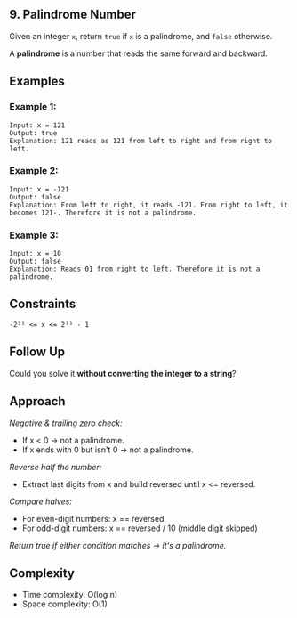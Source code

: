 ## 9. Palindrome Number

Given an integer `x`, return `true` if `x` is a palindrome, and `false` otherwise.

A **palindrome** is a number that reads the same forward and backward.


## Examples

### Example 1:
```
Input: x = 121  
Output: true 
Explanation: 121 reads as 121 from left to right and from right to left.
```

### Example 2:
```
Input: x = -121
Output: false  
Explanation: From left to right, it reads -121. From right to left, it becomes 121-. Therefore it is not a palindrome.
```

### Example 3:
```
Input: x = 10
Output: false  
Explanation: Reads 01 from right to left. Therefore it is not a palindrome.
```


## Constraints
```
-2³¹ <= x <= 2³¹ - 1
```

## Follow Up

Could you solve it **without converting the integer to a string**?


## Approach

*Negative & trailing zero check:*
- If x < 0 → not a palindrome.
- If x ends with 0 but isn't 0 → not a palindrome.

*Reverse half the number:*
- Extract last digits from x and build reversed until x <= reversed.

*Compare halves:*
- For even-digit numbers: x == reversed
- For odd-digit numbers: x == reversed / 10 (middle digit skipped)

*Return true if either condition matches → it's a palindrome.*

## Complexity 
- Time complexity: O(log n)
- Space complexity: O(1)

